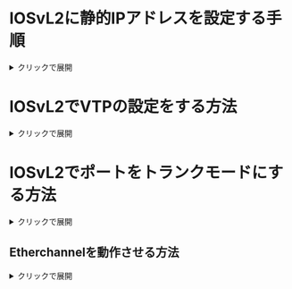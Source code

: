 # IOSvL2に静的IPアドレスを設定する手順

<details>
   <summary>クリックで展開</summary>
   
   1. 特権モードに移行
      <pre>enable</pre>
      `en` と入力しても特権モードに移行することができます。
   1. グローバルコンフィグレーションモードに移行
      <pre>configure terminal</pre>
      `conf t`と入力してもグローバルコンフィグレーションモードに移行することができます。
   1. Vlanの設定
      例：vlan 100を使う場合
      <pre>vlan 100</pre>
      L2機器は基本的にvlanに対してIPアドレスを設定します。
   1. Vlanインターフェースを指定
      例：vlan 100を指定する場合
      <pre>interface vlan 100</pre>
   1. IPアドレスとサブネットマスクを設定  
      例：192.168.1.1/24 を設定する場合
      <pre>ip address 192.168.1.1 255.255.255.0</pre>
   1. VLANに属するポートを設定
      例：GigabitEthernet0/1 を VLAN100 に属させる
      <pre>
       interface gigabitethernet0/1  
       switchport mode access  
       switchport access vlan 100  
       no shutdown  
       exit
      </pre>
   1. 設定の確認
      <pre>show ip interface brief</pre>
</details>

# IOSvL2でVTPの設定をする方法

<details>
   <summary>クリックで展開</summary>
   
   1. 特権モードに移行
      <pre>enable</pre>
      `en` と入力しても特権モードに移行することができます。
   1. グローバルコンフィグレーションモードに移行
      <pre>configure terminal</pre>
      `conf t`と入力してもグローバルコンフィグレーションモードに移行することができます。
   1. VTPドメイン名を設定（※任意）
      <pre>vtp domain TESTDOMAIN</pre>
      ドメイン名は同一でなくてもよいですが、設定しておくのが一般的です。
   1. トランスペアレントモードに設定（この場合はトランスペアレントモードに設定しますが、環境に合わせて変えてください。）
      <pre>vtp mode transparent</pre>
      以下のようなメッセージが表示されれば成功
      <pre>Setting device to VTP TRANSPARENT mode.</pre>
   1. 設定の確認
      <pre>show vtp status</pre>
</details>

# IOSvL2でポートをトランクモードにする方法

<details>
   <summary>クリックで展開</summary>

   1. 特権モードに移行
      <pre>enable</pre>
      `en` と入力しても特権モードに移行することができます。
   1. グローバルコンフィグレーションモードに移行
      <pre>configure terminal</pre>
      `conf t`と入力してもグローバルコンフィグレーションモードに移行することができます。
   1. 設定したいインターフェースへ移行
      <pre>interface g0/0</pre>
   1. トランクリンクで使用するカプセル化プロトコルを指定する
      <pre>switchport trunk encapsulation dot1q</pre>
   1. 指定したポートをトランクモードとして動作させる
      <pre>switchport mode trunk</pre>
   1. 特権モードに移行
      <pre>end</pre>
   1. 設定が正しく適用されたかを確認する
      <pre>show interfaces g0/0 switchport</pre>
      
</details>

## Etherchannelを動作させる方法
<details>
   <summary>クリックで展開</summary>

   1. 特権モードに移行
      <pre>enable</pre>
      `en` と入力しても特権モードに移行することができます。
   1. グローバルコンフィグレーションモードに移行
      <pre>configure terminal</pre>
      `conf t`と入力してもグローバルコンフィグレーションモードに移行することができます。
   1. 設定したいインターフェースへ移行
      <pre>interface g0/0</pre>
   1. トランクリンクで使用するカプセル化プロトコルを指定する
      <pre>switchport trunk encapsulation dot1q</pre>
   1. 指定したポートをトランクモードとして動作させる
      <pre>switchport mode trunk</pre>
   1. インターフェースを Port-channel 1 に静的に所属させる
      <pre>channel-group 1 mode on</pre>
   1. インターフェースを有効化
      <pre>no shutdown</pre>
   1. 特権モードに移行
      <pre>end</pre>
   1. 設定が正しく適用されたかを確認する
      <pre>
      show etherchannel summary
      show interfaces Port-channel1 switchport
      show interfaces GigabitEthernet0/2 etherchannel
      show interfaces GigabitEthernet0/3 etherchannel
      </pre>
</details>
